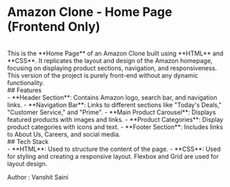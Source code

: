 # Amazon Clone - Home Page (Frontend Only)
<br/>
This is the **Home Page** of an Amazon Clone built using **HTML** and **CSS**. It replicates the layout and design of the Amazon homepage, focusing on displaying product sections, navigation, and responsiveness. This version of the project is purely front-end without any dynamic functionality.
<br/>
## Features
<br/>
- **Header Section**: Contains Amazon logo, search bar, and navigation links.
- **Navigation Bar**: Links to different sections like "Today's Deals," "Customer Service," and "Prime".
- **Main Product Carousel**: Displays featured products with images and links.
- **Product Categories**: Display product categories with icons and text.
- **Footer Section**: Includes links to About Us, Careers, and social media.
<br/>
## Tech Stack
<br/>
- **HTML**: Used to structure the content of the page.
- **CSS**: Used for styling and creating a responsive layout. Flexbox and Grid are used for layout design.
<br/>

Author : Vanshit Saini

